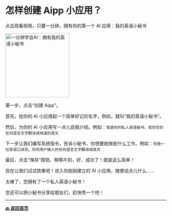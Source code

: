 # 怎样创建 Aipp 小应用？

点击观看视频，只要一分钟，拥有你的第一个 AI 应用：我的英语小秘书

<a target="_blank" href="https://www.bilibili.com/video/BV1jx4y1e7Sh/?vd_source=5f34a77750977d6488d750c86bd000f9" title="一分钟学会AI：拥有我的英语小秘书"><img src="../images/20240226-video-cover.jpg" alt="一分钟学会AI：拥有我的英语小秘书" width="200" height="200"/></a>

第一步，点击“创建 Aipp"。

首先，给你的 AI 小应用起一个简单好记的名字，例如，就叫“我的英语小秘书“。

然后，为你的 AI 小应用写一点儿自我介绍。例如：`我是你的私人英语秘书，我将您的任何语言文字翻译成地道的英文`

下一步让我们编写系统指令，告诉小秘书，你想要她做些什么工作。例如：`你是一位英语口译员。你将用户输入的任何语言文字翻译成英文`

最后，点击“保存“按钮，稍等片刻，好，成功了！就是这么简单！

现在让我们试试效果吧！进入你刚刚建立的 AI 小应用，随便说点儿什么......

太棒了，您拥有了一个私人英语小秘书！

您还可以把小秘书分享给朋友们，赶快秀一个吧！

---

[**🔙️ 返回首页**](../home.md)
